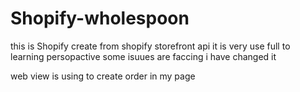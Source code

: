 # Shopify-wholespoon
this is Shopify create from shopify storefront api it is very use full to learning persopactive
some isuues are faccing i have  changed it

web view is  using to create order in my page


